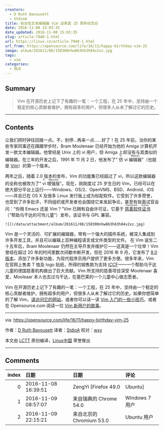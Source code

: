 ```yaml
---
creators:
  - D Ruth Bavousett
  - StdioA
title: 标志性文本编辑器 Vim 迎来其 25 周年纪念日
date: 2016-11-08 15:03:35
date_updated: 2016-11-08 15:03:35
slug: article-7940-1.html
url: https://linux.cn/article-7940-1.html
url_from: https://opensource.com/life/16/11/happy-birthday-vim-25
image: album/201611/08/150300nhw863h63h84x2xz.jpg
tags:
  - vim
categories:
  - 观点
---
```


## Summary

> Vim 在开源历史上记下了有趣的一笔：一个工程，在 25 年中，坚持由一个稳定的核心贡献者维护，拥有超多的用户，但很多人从未了解过它的历史。

***

<!-- more -->

## Contents

让我们把时钟往回拨一点。不，别停…再来一点……好了！在 25 年前，当你的某些专家同事还在蹒跚学步时，Bram Moolenaar 已经开始为他的 Amiga 计算机开发一款文本编辑器。他曾经是 Unix 上的 vi 用户，但 Amiga 上却没有与其类似的编辑器。在三年的开发之后，1991 年 11 月 2 日，他发布了“<ruby> 仿 vi 编辑器 <rp>  （ </rp> <rt>  Vi IMitation </rt> <rp>  ） </rp></ruby>”（也就是 [Vim](http://www.vim.org/)）的第一个版本。

两年之后，随着 2.0 版本的发布，Vim 的功能集已经超过了 vi，所以这款编辑器的全称也被改为了“<ruby> vi 增强版 <rp>  （ </rp> <rt>  Vi IMproved </rt> <rp>  ） </rp></ruby>”。现在，刚刚度过 25 岁生日的 Vim，已经可以在绝大部分平台上运行——Windows、OS/2、OpenVMS、BSD、Android、iOS——并且已在 OS X 及很多 Linux 发行版上成为标配软件。它受到了许多赞誉，也受到了许多批评，不同组织或开发者也会围绕它来发起争论，甚至有些面试官会问：“你用 Emacs 还是 Vim？”Vim 已拥有自由许可证，它基于<ruby> <a href="http://vimdoc.sourceforge.net/htmldoc/uganda.html#license">  慈善软件证书 </a> <rp>  （ </rp> <rt>  charityware license </rt> <rp>  ） </rp></ruby>（“帮助乌干达的可怜儿童”）发布，该证书与 GPL 兼容。

`![](/data/attachment/album/201611/08/150300nhw863h63h84x2xz.jpg)`

Vim 是一个灵活的、可扩展的编辑器，带有一个强大的插件系统，被深入集成到许多开发工具，并且可以编辑上百种编程语言或文件类型的文件。 在 Vim 诞生二十五年后，Bram Moolenaar 仍然在主导开发并维护它——这真是一个壮举！Vim 曾经在超过 20 年的时间里数次间歇中断开发，但在 2016 年 9 月，它发布了 [8.0 版本](https://linux.cn/article-7766-1.html)，添加了许多新功能，为现代程序员用户提供了更多方便。很多年来，Vim 在官网上售卖 T 恤及 logo 贴纸，所得的销售款为支持 [ICCF](http://iccf-holland.org/)——一个帮助乌干达儿童的德国慈善机构做出了巨大贡献。Vim 所支持的慈善项目深受 Moolenaar 喜爱，Mooleaar 本人也去过乌干达，在基巴莱的一个儿童中心做志愿者。

Vim 在开源历史上记下了有趣的一笔：一个工程，在 25 年中，坚持由一个稳定的核心贡献者维护，拥有超多的用户，但很多人从未了解过它的历史。如果你想简单的了解 Vim，[请访问它的网站](http://www.vim.org/)，或者你可以读一读 [Vim 入门的一些小技巧](https://opensource.com/life/16/7/tips-getting-started-vim)，或者在 Opensource.com 阅读一位 [Vim 新用户的故事](https://opensource.com/business/16/8/7-reasons-love-vim)。

---

via: <https://opensource.com/life/16/11/happy-birthday-vim-25>

作者：[D Ruth Bavousett](https://opensource.com/users/druthb) 译者：[StdioA](https://github.com/StdioA) 校对：[wxy](https://github.com/wxy)

本文由 [LCTT](https://github.com/LCTT/TranslateProject) 原创编译，[Linux中国](https://linux.cn/) 荣誉推出

***

## Comments

|   index | 日期                | 日期                                  | 评论                     |
|--------:|:--------------------|:--------------------------------------|:-------------------------|
|       0 | 2016-11-08 16:39:51 | ZengYi [Firefox 49.0|Ubuntu]          | Live long &amp; prosper! |
|       1 | 2016-11-09 08:57:07 | 来自瑞典的 Chrome 54.0|Windows 7 用户 | 8.0 版本怎么样？稳定么？ |
|       2 | 2016-11-09 22:15:21 | 来自北京的 Chromium 53.0|Ubuntu 用户  | zan                      |
